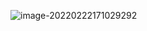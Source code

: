 ![image-20220222171029292](C:\Users\Adnim\AppData\Roaming\Typora\typora-user-images\image-20220222171029292.png)